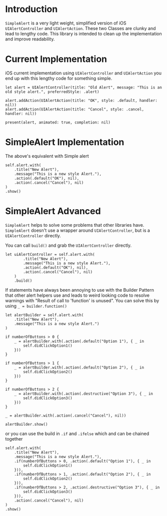 # Introduction

`SimpleAlert` is a very light weight, simplified version of iOS `UIAlertController` and `UIAlertAction`. These two Classes are clunky and lead to lengthy code. This library is intended to clean up the implementation and improve readability.

# Current Implementation

iOS current implementation using `UIAlertController` and `UIAlertAction` you end up with this lengthy code for something simple.

```
let alert = UIAlertController(title: "Old Alert", message: "This is an old style alert.", preferredStyle: .alert)

alert.addAction(UIAlertAction(title: "OK", style: .default, handler: nil))
alert.addAction(UIAlertAction(title: "Cancel", style: .cancel, handler: nil))

present(alert, animated: true, completion: nil)
```

# SimpleAlert Implementation

The above's equivalent with Simple alert

```
self.alert.with(
    .title("New Alert"),
    .message("This is a new style Alert."),
    .action(.default("OK"), nil),
    .action(.cancel("Cancel"), nil)
)
.show()
```

# SimpleAlert Advanced

`SimpleAlert` helps to solve some problems that other libraries have. `SimpleAlert` doesn't use a wrapper around `UIAlertController`, but is a `UIAlertController` directly.

You can call `build()` and grab the `UIAlertController` directly.

```
let uiAlertController = self.alert.with(
        .title("New Alert"),
        .message("This is a new style Alert."),
        .action(.default("OK"), nil),
        .action(.cancel("Cancel"), nil)
    )
    .build()
```

If statements have always been annoying to use with the Builder Pattern that other alert helpers use and leads to weird looking code to resolve warnings with "Result of call to 'function' is unused". You can solve this by using `_ = builder.function()`

```
let alertBuilder = self.alert.with(
    .title("New Alert"),
    .message("This is a new style Alert.")
)

if numberOfButtons > 0 {
    _ = alertBuilder.with(.action(.default("Option 1"), { _ in
        self.didClickOption1()
    }))
}

if numberOfButtons > 1 {
    _ = alertBuilder.with(.action(.default("Option 2"), { _ in
        self.didClickOption2()
    }))
}

if numberOfButtons > 2 {
    _ = alertBuilder.with(.action(.destructive("Option 3"), { _ in
        self.didClickOption3()
    }))
}

_ = alertBuilder.with(.action(.cancel("Cancel"), nil))

alertBuilder.show()
```

or you can use the build in `.if` and `.ifelse` which and can be chained together

```
self.alert.with(
    .title("New Alert"),
    .message("This is a new style Alert."),
    .if(numberOfButtons > 0, .action(.default("Option 1"), { _ in
        self.didClickOption1()
    })),
    .if(numberOfButtons > 1, .action(.default("Option 2"), { _ in
        self.didClickOption2()
    })),
    .if(numberOfButtons > 2, .action(.destructive("Option 3"), { _ in
        self.didClickOption3()
    })),
    .action(.cancel("Cancel"), nil)
)
.show()
```
